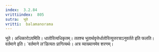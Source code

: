 ```yaml
---
index:  3.2.84
vrittiindex:  805
sutra:  भूते
vritti:  balamanorama 
---
```


भूते। अधिकारोऽयमिति। धातोरित्यधिकृतम्। ततश्च भूतार्थवृत्तेर्धातोरित्युत्तरत्राऽनुवर्तते इति फलति। वर्तमाने इति। `वर्तमाने ल'डित्यतः प्रागित्यर्थः। अत्र व्याख्यानमेव शरणम्। 

